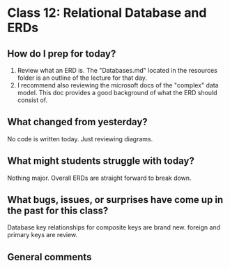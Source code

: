 # Class 12: Relational Database and ERDs

## How do I prep for today?
1. Review what an ERD is. The "Databases.md" located in the resources folder is an outline of the lecture for that day. 
2. I recommend also reviewing the microsoft docs of the "complex" data model. This doc provides a good background of what the ERD should consist of. 

## What changed from yesterday? 
No code is written today. Just reviewing diagrams.

## What might students struggle with today?  
Nothing major. Overall ERDs are straight forward to break down.

## What bugs, issues, or surprises have come up in the past for this class?
Database key relationships for composite keys are brand new. foreign and primary keys are review. 

## General comments
